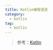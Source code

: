 ```yaml
---
title: Kotlin编程语言
category: 
  - kotlin
tag:
  - kotlin
---
```


> 参考：[Kotlin](/kotlin/1-env-setup.html)